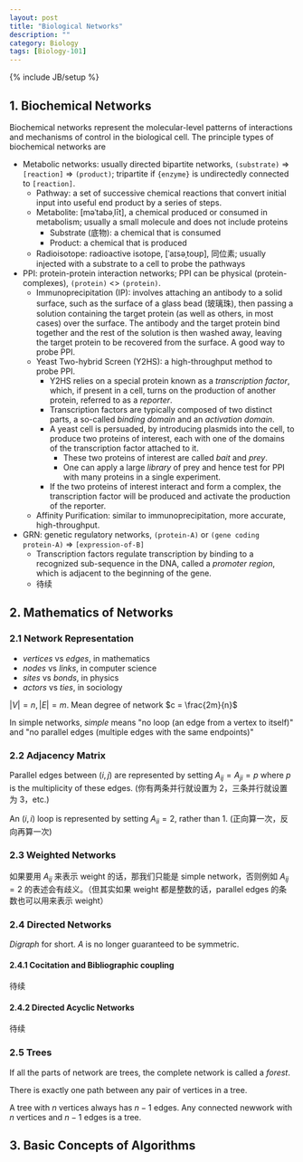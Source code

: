 ```yaml
---
layout: post
title: "Biological Networks"
description: ""
category: Biology
tags: [Biology-101]
---
```

{% include JB/setup %}

## 1. Biochemical Networks

Biochemical networks represent the molecular-level patterns of interactions and mechanisms of control in the biological cell. The principle types of biochemical networks are 

- Metabolic networks: usually directed bipartite networks, `(substrate)` => `[reaction]` => `(product)`; tripartite if `{enzyme}` is undirectedly connected to `[reaction]`.
    - Pathway: a set of successive chemical reactions that convert initial input into useful end product by a series of steps.
    - Metabolite: [məˈtabəˌlīt], a chemical produced or consumed in metabolism; usually a small molecule and does not include proteins
        - Substrate (底物): a chemical that is consumed
        - Product: a chemical that is produced
    - Radioisotope: radioactive isotope, [ˈaɪsəˌtoʊp], 同位素; usually injected with a substrate to a cell to probe the pathways
- PPI: protein-protein interaction networks; PPI can be physical (protein-complexes), `(protein)` <> `(protein)`.
    - Immunoprecipitation (IP): involves attaching an antibody to a solid surface, such as the surface of a glass bead (玻璃珠), then passing a solution containing the target protein (as well as others, in most cases) over the surface. The antibody and the target protein bind together and the rest of the solution is then washed away, leaving the target protein to be recovered from the surface. A good way to probe PPI.
    - Yeast Two-hybrid Screen (Y2HS): a high-throughput method to probe PPI.
        - Y2HS relies on a special protein known as a _transcription factor_, which, if present in a cell, turns on the production of another protein, referred to as a _reporter_.
        - Transcription factors are typically composed of two distinct parts, a so-called _binding domain_ and an _activation domain_.
        - A yeast cell is persuaded, by introducing plasmids into the cell, to produce two proteins of interest, each with one of the domains of the transcription factor attached to it.
            - These two proteins of interest are called _bait_ and _prey_.
            - One can apply a large _library_ of prey and hence test for PPI with many proteins in a single experiment. 
        - If the two proteins of interest interact and form a complex, the transcription factor will be produced and activate the production of the reporter.
    - Affinity Purification: similar to immunoprecipitation, more accurate, high-throughput.
- GRN: genetic regulatory networks, `(protein-A)` or `(gene coding protein-A)` => `[expression-of-B]`
    - Transcription factors regulate transcription by binding to a recognized sub-sequence in the DNA, called a _promoter region_, which is adjacent to the beginning of the gene.
    - 待续

## 2. Mathematics of Networks

### 2.1 Network Representation

- _vertices_ vs _edges_, in mathematics
- _nodes_ vs _links_, in computer science
- _sites_ vs _bonds_, in physics
- _actors_ vs _ties_, in sociology

$\vert V \vert = n, \vert E \vert = m$. Mean degree of network $c = \frac{2m}{n}$

In simple networks, _simple_ means "no loop (an edge from a vertex to itself)" and "no parallel edges (multiple edges with the same endpoints)"

### 2.2 Adjacency Matrix

Parallel edges between $(i,j)$ are represented by setting $A_{ij} = A_{ji} = p$ where $p$ is the multiplicity of these edges. (你有两条并行就设置为 2，三条并行就设置为 3，etc.)

An $(i,i)$ loop is represented by setting $A_{ii} = 2$, rather than $1$. (正向算一次，反向再算一次)

### 2.3 Weighted Networks

如果要用 $A_{ij}$ 来表示 weight 的话，那我们只能是 simple network，否则例如 $A_{ij} = 2$ 的表述会有歧义。（但其实如果 weight 都是整数的话，parallel edges 的条数也可以用来表示 weight）

### 2.4 Directed Networks

_Digraph_ for short. $A$ is no longer guaranteed to be symmetric.

#### 2.4.1 Cocitation and Bibliographic coupling

待续

#### 2.4.2 Directed Acyclic Networks

待续

### 2.5 Trees

If all the parts of network are trees, the complete network is called a _forest_.

There is exactly one path between any pair of vertices in a tree.

A tree with $n$ vertices always has $n-1$ edges. Any connected newwork with $n$ vertices and $n-1$ edges is a tree.

## 3. Basic Concepts of Algorithms

